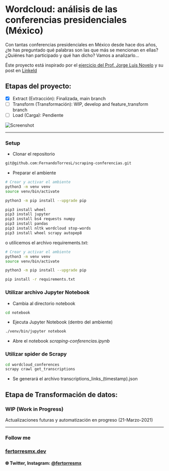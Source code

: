 # Wordcloud: análisis de las conferencias presidenciales (México)

Con tantas conferencias presidenciales en México desde hace dos años, ¿te has preguntado qué palabras son las que más se mencionan en ellas? ¿Quiénes han participado y qué han dicho? Vamos a analizarlo...

Éste proyecto está inspirado por el [ejercicio del Prof. Jorge Luis Novelo](https://github.com/PhinanceScientist) y su post en [LinkeId](https://www.linkedin.com/pulse/qu%C3%A9-es-lo-que-dice-el-discurso-presidencial-an%C3%A1lisis-de-luis-jorge/)

## Etapas del proyecto:
- [x] Extract (Extracción): Finalizada, main branch
- [ ] Transform (Transformación): WIP, develop and feature_transform branch
- [ ] Load (Carga): Pendiente

![Screenshot](https://s3-us-west-2.amazonaws.com/torresmxbucket/2021/02/Screen-Shot-2021-02-20-at-1.42.44.png)

---
### Setup

* Clonar el repositorio

```bash
git@github.com:FernandoTorresL/scraping-conferencias.git
```

* Preparar el ambiente

```bash
# Crear y activar el ambiente
python3 -m venv venv
source venv/bin/activate

python3 -m pip install --upgrade pip

pip3 install wheel
pip3 install jupyter
pip3 install bs4 requests numpy
pip3 install pandas
pip3 install nltk wordcloud stop-words
pip3 install wheel scrapy autopep8
```

o utilicemos el archivo requirements.txt:

```bash
# Crear y activar el ambiente
python3 -m venv venv
source venv/bin/activate

python3 -m pip install --upgrade pip

pip install -r requirements.txt
```

### Utilizar archivo Jupyter Notebook

* Cambia al directorio notebook

```bash
cd notebook
```

* Ejecuta Jupyter Notebook (dentro del ambiente)

```bash
./venv/bin/jupyter notebook
```

* Abre el notebook *scraping-conferencias.ipynb*



### Utilizar spider de Scrapy
```bash
cd wordcloud_conferences
scrapy crawl get_transcriptions
```
* Se generará el archivo transcriptions_links_(timestamp).json


## Etapa de Transformación de datos: 
### WIP (Work in Progress)

Actualizaciones futuras y automatización en progreso (21-Marzo-2021)

---

### Follow me

### [fertorresmx.dev](https://www.fertorresmx.dev/)

#### :globe_with_meridians: Twitter, Instagram: [@fertorresmx](https://www.twitter/fertorresmx)
